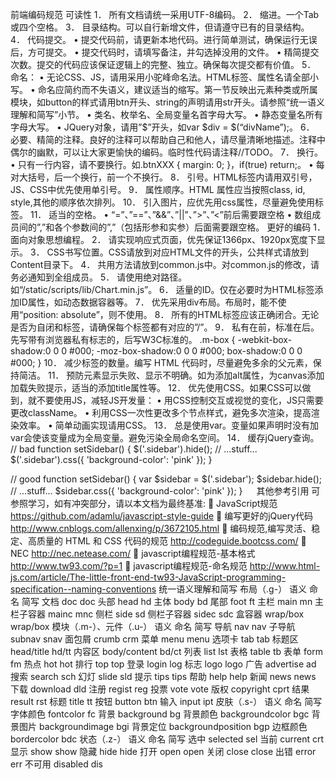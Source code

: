 前端编码规范
可读性
1．	所有文档请统一采用UTF-8编码。
2．	缩进。一个Tab或四个空格。
3．	目录结构。可以自行新增文件，但请遵守已有的目录结构。
4．	代码提交。
•	提交代码前，请更新本地代码。进行简单测试，确保运行无误后，方可提交。
•	提交代码时，请填写备注，并勾选掉没用的文件。
•	精简提交次数。提交的代码应该保证逻辑上的完整、独立。确保每次提交都有价值。
5．	命名：
•	无论CSS、JS，请用采用小驼峰命名法。HTML标签、属性名请全部小写。
•	命名应简约而不失语义，建议适当的缩写。第一节反映出元素种类或所属模块，如button的样式请用btn开头、string的声明请用str开头。请参照“统一语义理解和简写”小节。
•	类名、枚举名、全局变量名首字母大写。
•	静态变量名所有字母大写。
•	JQuery对象，请用”$”开头，如var $div = $(“divName”);。
6．	必要、精简的注释。良好的注释可以帮助自己和他人，请尽量清晰地描述。注释中偶尔的幽默，可以让大家更愉快的编码。临时性代码请注释//TODO。
7．	换行。
•	只有一行内容，请不要换行。如.btnXXX { margin: 0; }，if(true) return;。
•	每对大括号，后一个换行，前一个不换行。
8．	引号。HTML标签内请用双引号，JS、CSS中优先使用单引号。
9．	属性顺序。HTML 属性应当按照class, id, style,其他的顺序依次排列。
10．	引入图片，应优先用css属性，尽量避免使用<img>标签。
11．	适当的空格。
•	“=”、”==”、”&&”、”||”、”>”、”<”前后需要跟空格
•	数组成员间的”,”和各个参数间的”,”（包括形参和实参）后面需要跟空格。
更好的编码
1．	面向对象思想编程。
2．	请实现响应式页面，优先保证1366px、1920px宽度下显示。
3．	CSS书写位置。CSS请放到对应HTML文件的开头，公共样式请放到Content目录下。
4．	共用方法请放到common.js中。对common.js的修改，请务必通知到全组成员。
5．	请使用绝对路径。如“/static/scripts/lib/Chart.min.js”。
6．	适量的ID。仅在必要时为HTML标签添加ID属性，如动态数据容器等。
7．	优先采用div布局。布局时，能不使用“position: absolute”，则不使用。
8．	所有的HTML标签应该正确闭合。无论是否为自闭和标签，请确保每个标签都有对应的”/”。 
9．	私有在前，标准在后。先写带有浏览器私有标志的，后写W3C标准的。
	.m-box {
-webkit-box-shadow:0 0 0 #000;
-moz-box-shadow:0 0 0 #000;
box-shadow:0 0 0 #000;
}
10．	减少标签的数量。编写 HTML 代码时，尽量避免多余的父元素，保持简洁。
11．	预防元素显示失败、显示不明确。如为<img>添加alt属性，为canvas添加加载失败提示，适当的添加title属性等。
12．	优先使用CSS。如果CSS可以做到，就不要使用JS，减轻JS开发量：
•	用CSS控制交互或视觉的变化，JS只需要更改className。
•	利用CSS一次性更改多个节点样式，避免多次渲染，提高渲染效率。
•	简单动画实现请用CSS。
13．	总是使用var。变量如果声明时没有加var会使该变量成为全局变量。避免污染全局命名空间。
14．	缓存jQuery查询。
// bad
function setSidebar() {
  $('.sidebar').hide();
  // ...stuff...
  $('.sidebar').css({
    'background-color': 'pink'
  });
}

// good
function setSidebar() {
  var $sidebar = $('.sidebar');
  $sidebar.hide();
  // ...stuff...
  $sidebar.css({
    'background-color': 'pink'
  });
}
 
其他参考引用
可参照学习，如有冲突部分，请以本文档为最终基准:
	JavaScript规范 https://github.com/adamlu/javascript-style-guide
	编写更好的jQuery代码 http://www.cnblogs.com/allenxing/p/3672105.html
	编码规范,编写灵活、稳定、高质量的 HTML 和 CSS 代码的规范
http://codeguide.bootcss.com/
	NEC http://nec.netease.com/
	javascript编程规范-基本格式 http://www.tw93.com/?p=1
	javascript编程规范-命名规范 
http://www.html-js.com/article/The-little-front-end-tw93-JavaScript-programming-specification--naming-conventions
统一语义理解和简写
布局（.g-）
语义	命名	简写
文档	doc	doc
头部	head	hd
主体	body	bd
尾部	foot	ft
主栏	main	mn
主栏子容器	mainc	mnc
侧栏	side	sd
侧栏子容器	sidec	sdc
盒容器	wrap/box	wrap/box
模块（.m-）、元件（.u-）
语义	命名	简写
导航	nav	nav
子导航	subnav	snav
面包屑	crumb	crm
菜单	menu	menu
选项卡	tab	tab
标题区	head/title	hd/tt
内容区	body/content	bd/ct
列表	list	lst
表格	table	tb
表单	form	fm
热点	hot	hot
排行	top	top
登录	login	log
标志	logo	logo
广告	advertise	ad
搜索	search	sch
幻灯	slide	sld
提示	tips	tips
帮助	help	help
新闻	news	news
下载	download	dld
注册	regist	reg
投票	vote	vote
版权	copyright	cprt
结果	result	rst
标题	title	tt
按钮	button	btn
输入	input	ipt
皮肤（.s-）
语义	命名	简写
字体颜色	fontcolor	fc
背景	background	bg
背景颜色	backgroundcolor	bgc
背景图片	backgroundimage	bgi
背景定位	backgroundposition	bgp
边框颜色	bordercolor	bdc
状态（.z-）
语义	命名	简写
选中	selected	sel
当前	current	crt
显示	show	show
隐藏	hide	hide
打开	open	open
关闭	close	close
出错	error	err
不可用	disabled	dis

